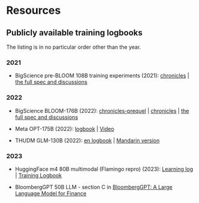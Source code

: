 # Resources


## Publicly available training logbooks

The listing is in no particular order other than the year.

### 2021

- BigScience pre-BLOOM 108B training experiments (2021):
[chronicles](https://github.com/bigscience-workshop/bigscience/blob/master/train/tr8-104B-wide/chronicles.md) |
[the full spec and discussions](https://github.com/bigscience-workshop/bigscience/blob/master/train/tr8-104B-wide)

### 2022

- BigScience BLOOM-176B (2022):
[chronicles-prequel](https://github.com/bigscience-workshop/bigscience/blob/master/train/tr11-176B-ml/chronicles-prequel.md) |
[chronicles](https://github.com/bigscience-workshop/bigscience/blob/master/train/tr11-176B-ml/chronicles.md) |
[the full spec and discussions](https://github.com/bigscience-workshop/bigscience/blob/master/train/tr11-176B-ml/)

- Meta OPT-175B (2022):
 [logbook](https://github.com/facebookresearch/metaseq/tree/main/projects/OPT/chronicles) |
 [Video](https://www.youtube.com/watch?v=p9IxoSkvZ-M)

- THUDM GLM-130B (2022): [en logbook](https://github.com/THUDM/GLM-130B/blob/main/logs/main-log-en.md) | [Mandarin version](https://github.com/THUDM/GLM-130B/blob/main/logs/main-log.md)

### 2023

- HuggingFace m4 80B multimodal (Flamingo repro) (2023): [Learning log](https://docs.google.com/document/d/1ZNGyVWYFUbzV0xuei4SED2QAakGjMpaaQALcKYQm46U/edit) | [Training Logbook](https://github.com/huggingface/m4-logs/blob/master/tr-190-80b/chronicles.md)

- BloombergGPT 50B LLM - section C in [BloombergGPT: A Large Language Model for Finance](https://arxiv.org/abs/2303.17564)
